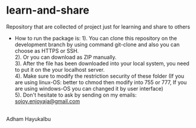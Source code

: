 # learn-and-share
Repository that are collected of project just for learning and share to others

* How to run the package is:
  1). You can clone this repository on the development branch by using command git-clone and also you can choose as HTTPS or SSH. <br />
  2). Or you can download as ZIP manually. <br />
  3). After the file has been downloaded into your local system, you need to put it on the your localhost server. <br />
  4). Make sure to modify the restriction security of these folder (If you are using linux-OS: better to chmod then modify into 755 or 777, If you are using windows-OS you can changed it by user interface) <br />
  5). Don't hesitate to ask by sending on my emails: sojoy.enjoyaja@gmail.com <br />
<br />
Adham Hayukalbu
